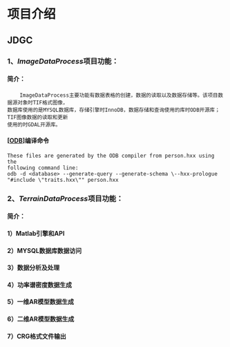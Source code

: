 项目介绍
=============================================================
## JDGC

### 1、*ImageDataProcess*项目功能：
#### 简介：
        ImageDataProcess主要功能有数据表格的创建，数据的读取以及数据存储等。该项目数据源对象时TIF格式图像，
    数据库使用的是MYSQL数据库，存储引擎时InnoDB，数据存储和查询使用的库时ODB开源库；TIF图像数据的读取和更新
    使用的时GDAL开源库。
     
#### [[ODB](https://www.codesynthesis.com/products/odb/download.xhtml)]编译命令

    These files are generated by the ODB compiler from person.hxx using the
    following command line:
    odb -d <database> --generate-query --generate-schema \--hxx-prologue "#include \"traits.hxx\"" person.hxx

### 2、*TerrainDataProcess*项目功能：
#### 简介：
    
    
#### 1）Matlab引擎和API

#### 2）MYSQL数据库数据访问

#### 3）数据分析及处理

#### 4）功率谱密度数据生成

#### 5）一维AR模型数据生成

#### 6）二维AR模型数据生成

#### 7）CRG格式文件输出
